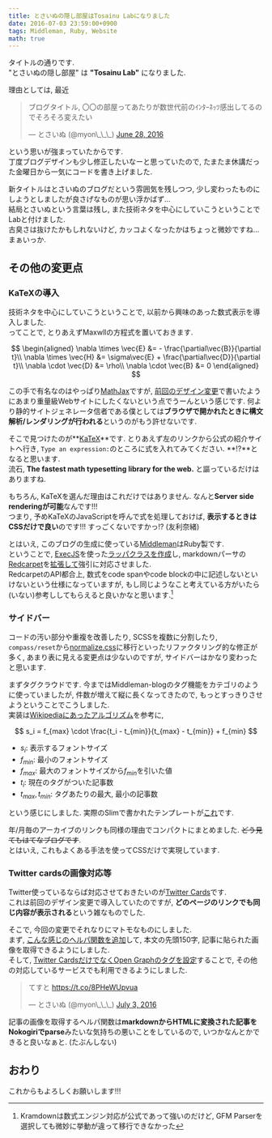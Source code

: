 ```yaml
---
title: とさいぬの隠し部屋はTosainu Labになりました
date: 2016-07-03 23:59:00+0900
tags: Middleman, Ruby, Website
math: true
---
```


タイトルの通りです.  
"とさいぬの隠し部屋" は **"Tosainu Lab"** になりました.

理由としては, 最近

<blockquote class="twitter-tweet tw-align-center" data-partner="tweetdeck"><p lang="ja" dir="ltr">ブログタイトル, 〇〇の部屋ってあたりが数世代前のｲﾝﾀｰﾈｯﾂ感出してるのでそろそろ変えたい</p>&mdash; とさいぬ (@myon\_\_\_) <a href="https://twitter.com/myon___/status/747791333436186624">June 28, 2016</a></blockquote>
<script async src="//platform.twitter.com/widgets.js" charset="utf-8"></script>

という思いが強まっていたからです.  
丁度ブログデザインも少し修正したいなーと思っていたので, たまたま休講だった金曜日から一気にコードを書き上げました.

新タイトルはとさいぬのブログだという雰囲気を残しつつ, 少し変わったものにしようとしましたが良さげなものが思い浮かばず...  
結局とさいぬという言葉は残し, また技術ネタを中心にしていこうということでLabと付けました.  
古臭さは抜けたかもしれないけど, カッコよくなったかはちょっと微妙ですね...  
まぁいっか.

<!--more-->

## その他の変更点

### KaTeXの導入

技術ネタを中心にしていこうということで, 以前から興味のあった数式表示を導入しました.  
ってことで, とりあえずMaxwllの方程式を置いておきます.

$$
\begin{aligned}
\nabla \times \vec{E} &= - \frac{\partial\vec{B}}{\partial t}\\
\nabla \times \vec{H} &= \sigma\vec{E} + \frac{\partial\vec{D}}{\partial t}\\
\nabla \cdot \vec{D} &= \rho\\
\nabla \cdot \vec{B} &= 0
\end{aligned}
$$

この手で有名なのはやっぱり[MathJax](https://www.mathjax.org/)ですが, [前回のデザイン変更](/blog/2014-12-24/new_blog_theme/)で書いたようにあまり重量級Webサイトにしたくないという点でうーんという感じです. 何より静的サイトジェネレータ信者である僕としては**ブラウザで開かれたときに構文解析/レンダリングが行われる**というのがもう許せないです.

そこで見つけたのが**[KaTeX](https://khan.github.io/KaTeX/)**です. とりあえず左のリンクから公式の紹介サイトへ行き, `Type an expression:`のところに式を入れてみてください. **!?**となると思います.  
流石, **The fastest math typesetting library for the web.** と謳っているだけはありますね.

もちろん, KaTeXを選んだ理由はこれだけではありません. なんと**Server side renderingが可能**なんです!!!  
つまり, 予めKaTeXのJavaScriptを呼んで式を処理しておけば, **表示するときはCSSだけで良い**のです!!! すっごくないですかっ!? (友利奈緒)

とはいえ, このブログの生成に使っている[Middleman](https://middlemanapp.com/)はRuby製です.  
ということで, [ExecJS](https://github.com/rails/execjs)を使った[ラッパクラスを作成](https://github.com/Tosainu/blog/blob/8e9fa81b873719f107016e47f5b1d6c39e4e15fb/lib/katex.rb)し, markdownパーサの[Redcarpet](https://github.com/vmg/redcarpet)を[拡張して](https://github.com/Tosainu/blog/blob/8e9fa81b873719f107016e47f5b1d6c39e4e15fb/lib/custom_renderer.rb)強引に対応させました.  
RedcarpetのAPI都合上, 数式をcode spanやcode blockの中に記述しないといけないという仕様になっていますが, もし同じようなこと考えている方がいたら(いない)参考ししてもらえると良いかなと思います.[^1]

[^1]: Kramdownは数式エンジン対応が公式であって強いのだけど, GFM Parserを選択しても微妙に挙動が違って移行できなかった

### サイドバー

コードの汚い部分や重複を改善したり, SCSSを複数に分割したり, `compass/reset`から[normalize.css](https://necolas.github.io/normalize.css/)に移行といったリファクタリング的な修正が多く, あまり表に見える変更点は少ないのですが, サイドバーはかなり変わったと思います.

まずタグクラウドです. 今まではMiddleman-blogのタグ機能をカテゴリのように使っていましたが, 件数が増えて縦に長くなってきたので, もっとすっきりさせようということでこうしました.  
実装は[Wikipediaにあったアルゴリズム](https://en.wikipedia.org/wiki/Tag_cloud#Creation_of_a_tag_cloud)を参考に,

$$
s_i = f_{max} \cdot \frac{t_i - t_{min}}{t_{max} - t_{min}} + f_{min}
$$

- $s_i$: 表示するフォントサイズ
- $f_{min}$: 最小のフォントサイズ
- $f_{max}$: 最大のフォントサイズから$f_{min}$を引いた値
- $t_i$: 現在のタグがついた記事数
- $t_{max}, t_{min}$: タグあたりの最大, 最小の記事数

という感じにしました. 実際のSlimで書かれたテンプレートが[これ](https://github.com/Tosainu/blog/blob/8e9fa81b873719f107016e47f5b1d6c39e4e15fb/source/partials/_sidebar.slim#L24-L36)です.

年/月毎のアーカイブのリンクも同様の理由でコンパクトにまとめました. ~~どう見てもはてなブログです~~.  
とはいえ, これもよくある手法を使ってCSSだけで実現しています.

### Twitter cardsの画像対応等

Twitter使っているならば対応させておきたいのが[Twitter Cards](https://dev.twitter.com/cards/overview)です.  
これは前回のデザイン変更で導入していたのですが, **どのページのリンクでも同じ内容が表示される**という雑なものでした.

そこで, 今回の変更でそれなりにマトモなものにしました.  
まず, [こんな感じのヘルパ関数を追加](https://github.com/Tosainu/blog/blob/8e9fa81b873719f107016e47f5b1d6c39e4e15fb/helpers/custom_helpers.rb#L23-L41)して, 本文の先頭150字, 記事に貼られた画像を取得できるようにしました.  
そして, [Twitter CardsだけでなくOpen Graphのタグを設定](https://github.com/Tosainu/blog/blob/8e9fa81b873719f107016e47f5b1d6c39e4e15fb/source/layouts/default.slim#L10-L21)することで, その他の対応しているサービスでも利用できるようにしました.

<blockquote class="twitter-tweet tw-align-center" data-lang="en"><p lang="ja" dir="ltr">てすと <a href="https://t.co/8PHeWUpvua">https://t.co/8PHeWUpvua</a></p>&mdash; とさいぬ (@myon\_\_\_) <a href="https://twitter.com/myon___/status/749618315903971328">July 3, 2016</a></blockquote>
<script async src="//platform.twitter.com/widgets.js" charset="utf-8"></script>

記事の画像を取得するヘルパ関数は**markdownからHTMLに変換された記事をNokogiriでparse**みたいな気持ちの悪いことをしているので, いつかなんとかできると良いなぁと. (たぶんしない)

## おわり

これからもよろしくお願いします!!!
